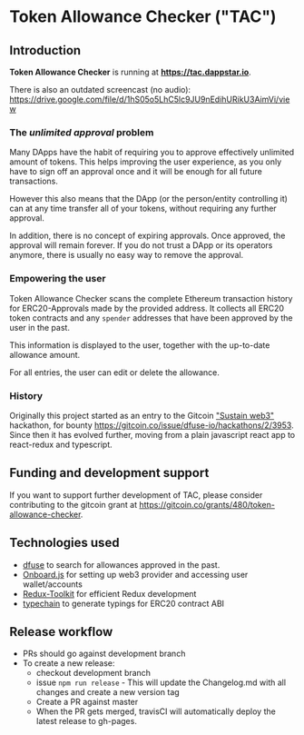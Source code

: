 

# Token Allowance Checker ("TAC")

## Introduction

__Token Allowance Checker__ is running at __https://tac.dappstar.io__.

There is also an outdated screencast (no audio): https://drive.google.com/file/d/1hS05o5LhC5lc9JU9nEdihURikU3AimVi/view

### The _unlimited approval_ problem
Many DApps have the habit of requiring you to approve effectively unlimited amount of tokens. This helps
improving the user experience, as you only have to sign off an approval once and it will be enough for
all future transactions.

However this also means that the DApp (or the person/entity controlling it) can at any time transfer
all of your tokens, without requiring any further approval.

In addition, there is no concept of expiring approvals. Once approved, the approval will remain forever.
If you do not trust a DApp or its operators anymore, there is usually no easy way to remove the approval.

### Empowering the user
Token Allowance Checker scans the complete Ethereum transaction history for ERC20-Approvals made by the
provided address. It collects all ERC20 token contracts and any `spender` addresses that have been 
approved by the user in the past.

This information is displayed to the user, together with the up-to-date allowance amount.

For all entries, the user can edit or delete the allowance.

### History
Originally this project started as an entry to the Gitcoin ["Sustain web3"](https://gitcoin.co/hackathon/sustain-web3/)
hackathon, for bounty https://gitcoin.co/issue/dfuse-io/hackathons/2/3953. Since then it has evolved
further, moving from a plain javascript react app to react-redux and typescript. 

## Funding and development support
If you want to support further development of TAC, please consider contributing to the gitcoin grant at https://gitcoin.co/grants/480/token-allowance-checker.

## Technologies used
 - [dfuse](https://www.dfuse.io/) to search for allowances approved in the past.
 - [Onboard.js](https://www.blocknative.com/onboard) for setting up web3 provider and accessing user wallet/accounts
 - [Redux-Toolkit](https://redux-toolkit.js.org/) for efficient Redux development
 - [typechain](https://github.com/ethereum-ts/TypeChain) to generate typings for ERC20 contract ABI

## Release workflow
 - PRs should go against development branch
 - To create a new release:
   - checkout development branch
   - issue `npm run release` - This will update the Changelog.md with all changes and create a new version tag
   - Create a PR against master
   - When the PR gets merged, travisCI will automatically deploy the latest release to gh-pages.
  

